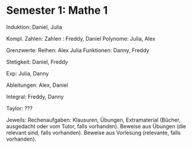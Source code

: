 # Semester 1: Mathe 1

Induktion: Daniel, Julia

Kompl. Zahlen: 
	Zahlen : Freddy, Daniel	
	Polynome: Julia, Alex
	
Grenzwerte:
	Reihen: Alex Julia
	Funktionen: Danny, Freddy

Stetigkeit: Daniel, Freddy

Exp: Julia, Danny

Ableitungen: Alex, Daniel

Integral: Freddy, Danny

Taylor: ???


Jeweils: 
	Rechenaufgaben: Klausuren, Übungen, Extramaterial (Bücher, ausgedacht oder vom Tutor, falls vorhanden).
	Beweise aus Übungen (die relevant sind, falls vorhanden).
	Beweise aus Vorlesung (relevante, falls vorhanden).
